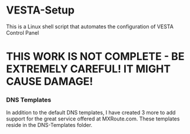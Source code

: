 # VESTA-Setup
This is a Linux shell script that automates the configuration of VESTA Control Panel

# THIS WORK IS NOT COMPLETE - BE EXTREMELY CAREFUL! IT MIGHT CAUSE DAMAGE!

### DNS Templates ###
In addition to the default DNS templates, I have created 3 more to add support for the great service offered at MXRoute.com. These templates reside in the DNS-Templates folder.

